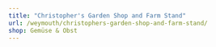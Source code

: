 ```yaml
---
title: "Christopher's Garden Shop and Farm Stand"
url: /weymouth/christophers-garden-shop-and-farm-stand/
shop: Gemüse & Obst
---
```

